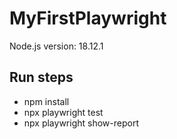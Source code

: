 # MyFirstPlaywright
Node.js version: 18.12.1

## Run steps
- npm install
- npx playwright test
- npx playwright show-report